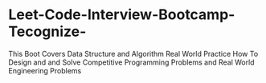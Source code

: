 # Leet-Code-Interview-Bootcamp-Tecognize-
This Boot Covers Data Structure and Algorithm Real World Practice How To Design and and Solve Competitive Programming Problems and Real World Engineering Problems  
